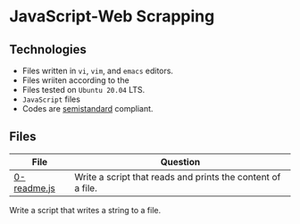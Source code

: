 # JavaScript-Web Scrapping

## Technologies

- Files written in ```vi```, ```vim```, and ```emacs``` editors. 
- Files wriiten according to the 
- Files tested on ```Ubuntu 20.04``` LTS.
- ```JavaScript``` files 
- Codes are [semistandard](https://standardjs.com/rules.html) compliant. 

## Files

| File   | Question |
|--------|------------|
|[0-readme.js](0-readme.js)|Write a script that reads and prints the content of a file.|
Write a script that writes a string to a file.
